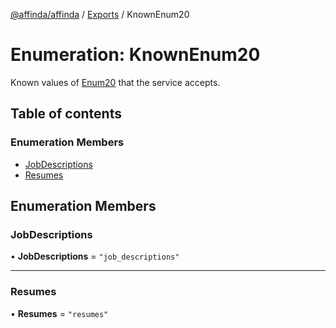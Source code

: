 [@affinda/affinda](../README.md) / [Exports](../modules.md) / KnownEnum20

# Enumeration: KnownEnum20

Known values of [Enum20](../modules.md#enum20) that the service accepts.

## Table of contents

### Enumeration Members

- [JobDescriptions](KnownEnum20.md#jobdescriptions)
- [Resumes](KnownEnum20.md#resumes)

## Enumeration Members

### JobDescriptions

• **JobDescriptions** = ``"job_descriptions"``

___

### Resumes

• **Resumes** = ``"resumes"``
